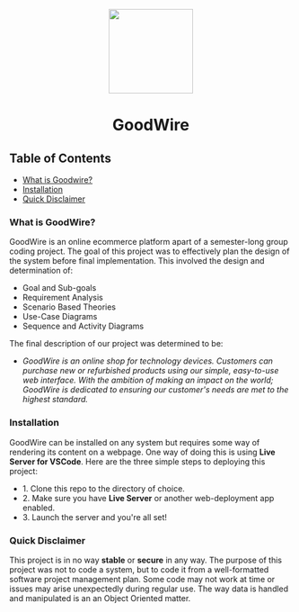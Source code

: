 <p align='center'>
  <img width='150px' src='https://i.imgur.com/JnKXfyV.png'>
</p>
<summary align='center'><h1 align='center'>
  GoodWire
</h1></summary>

## Table of Contents
<ul>
  <li><a href="#what-is-goodwire">What is Goodwire?</a></li>
  <li><a href="#installation">Installation</a></li>
  <li><a href="#quick-disclaimer">Quick Disclaimer</a></li>
</ul>

### What is GoodWire?
<p>
GoodWire is an online ecommerce platform apart of a semester-long group coding project. 
The goal of this project was to effectively plan the design of the system before final implementation. This involved the design and determination of:
<ul>
  <li>Goal and Sub-goals</li>
  <li>Requirement Analysis</li>
  <li>Scenario Based Theories</li>
  <li>Use-Case Diagrams</li>
  <li>Sequence and Activity Diagrams</li>
</ul>
<p>
  The final description of our project was determined to be: <br>
  <ul>
    <i><li>
    GoodWire is an online shop for technology devices. Customers can purchase new or refurbished products using our simple, easy-to-use web interface. 
    With the ambition of making an impact on the world; GoodWire is dedicated to ensuring our customer's needs are met to the highest standard.
    </i></li>
  </ul>
</p>
  
### Installation
<p>
GoodWire can be installed on any system but requires some way of rendering its content on a webpage. One way of doing this is using <strong>Live Server for VSCode</strong>. Here are the three simple steps to deploying this project:</p>
<ul>
  <li>1. Clone this repo to the directory of choice.</li>
  <li>2. Make sure you have <strong>Live Server</strong> or another web-deployment app enabled.</li>
  <li>3. Launch the server and you're all set!</li>
</ul>

### Quick Disclaimer
This project is in no way <strong>stable</strong> or <strong>secure</strong> in any way. The purpose of this project was not to code a system, but to code it from a well-formatted software project management plan. Some code may not work at time or issues may arise unexpectedly during regular use. The way data is handled and manipulated is an an Object Oriented matter.

